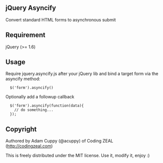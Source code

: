 ## jQuery Asyncify

Convert standard HTML forms to asynchronous submit

## Requirement

jQuery (>= 1.6)

## Usage

Require jquery.asyncify.js after your jQuery lib and bind a target form
via the asyncify method:

```
  $('form').asyncify()
```

Optionally add a followup callback

```
  $('form').asyncify(function(data){
    // do something...
  });
```
## Copyright

Authored by Adam Cuppy (@acuppy) of Coding ZEAL (http://codingzeal.com)

This is freely distributed under the MIT license.  Use it, modify it,
enjoy :)
